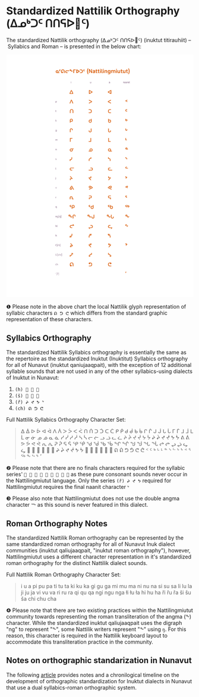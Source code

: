 # Standardized Nattilik Orthography (ᐃᓄᒃᑐᑦ ᑎᑎᕋᐅ𑪱ᑦ)
The standardized Nattilik orthography (ᐃᓄᒃᑐᑦ ᑎᑎᕋᐅ𑪱ᑦ) (inuktut titirauhiit) – Syllabics and Roman – is presented in the below chart:

![Nattilik orthography chart](/figures/Nattilik-Syllabics-Chart.png)

❶ Please note in the above chart the local Nattilik glyph representation of syllabic characters `ᕠ ᕤ ᕦ` which differs from the standard graphic representation of these characters.

## Syllabics Orthography
The standardized Nattilik Syllabics orthography is essentially the same as the repertoire as the standardized Inuktut (Inuktitut) Syllabics orthography for all of Nunavut (inuktut qaniujaaqpait), with the exception of 12 additional syllable sounds that are not used in any of the other syllabics-using dialects of Inuktut in Nunavut: 

1. `(h) 𑪰 𑪲 𑪴`
2. `(š) 𑪶 𑪸 𑪺`
3. `(ř) ᖨ ᖪ ᖬ ᖮ`
4. `(ch) ᕠ ᕤ ᕦ`

Full Nattilik Syllabics Orthography Character Set:
> ᐃ ᐄ ᐅ ᐆ ᐊ ᐋ ᐱ ᐲ ᐳ ᐴ ᐸ ᐹ ᑎ ᑏ ᑐ ᑑ ᑕ ᑖ ᑭ ᑮ ᑯ ᑰ ᑲ ᑳ ᒋ ᒌ ᒍ ᒎ ᒐ ᒑ ᒥ ᒦ ᒧ ᒨ ᒪ ᒫ ᓂ ᓃ ᓄ ᓅ ᓇ ᓈ ᓯ ᓰ ᓱ ᓲ ᓴ ᓵ ᓕ ᓖ ᓗ ᓘ ᓚ ᓛ ᔨ ᔩ ᔪ ᔫ ᔭ ᔮ ᖨ ᖩ ᖪ ᖫ ᖬ ᖭ ᕕ ᕖ ᕗ ᕘ ᕙ ᕚ ᕆ ᕇ ᕈ ᕉ ᕋ ᕌ ᕿ ᖀ ᖁ ᖂ ᖃ ᖄ ᖏ ᖐ ᖑ ᖒ ᖓ ᖔ ᖠ ᖡ ᖢ ᖣ ᖤ ᖥ 𑪰 𑪱 𑪲 𑪳 𑪴 𑪵 ᖨ ᖩ ᖪ ᖫ ᖬ ᖭ 𑪶 𑪷 𑪸 𑪹 𑪺 𑪻 ᕠ ᕢ ᕤ ᕥ ᕦ ᕧ ᑉ ᑦ ᒃ ᒡ ᒻ ᓐ ᔅ ᓪ ᔾ ᖮ ᕝ ᕐ ᖅ ᖕ ᖦ ᖮ ’

❷ Please note that there are no finals characters required for the syllabic series' `𑪰 𑪲 𑪴 𑪶 𑪸 𑪺 ᕠ ᕤ ᕦ` as these pure consonant sounds never occur in the Nattilingmiutut language. Only the series `(ř) ᖨ ᖪ ᖬ` required for Nattilingmiutut requires the final naanit character `ᖮ`

❸ Please also note that Nattilingmiutut does not use the double angma character `ᖖ` as this sound is never featured in this dialect.

## Roman Orthography Notes
The standardized Nattilik Roman orthography can be represented by the same standardized roman orthography for all of Nunavut Inuk dialect communities (inuktut qaliujaaqpait, "inuktut roman orthography"), however, Nattilingmiutut uses a different character representation in it's standardized roman orthography for the distinct Nattilik dialect sounds.

Full Nattilik Roman Orthography Character Set:
> i u a pi pu pa ti tu ta ki ku ka gi gu ga mi mu ma ni nu na si su sa li lu la ji ju ja vi vu va ri ru ra qi qu qa ngi ngu nga łi łu ła hi hu ha ři řu řa ši šu ša chi chu cha

❹ Please note that there are two existing practices within the Nattilingmiutut community towards representing the roman transliteration of the angma (ᖕ) character. While the standardized inuktut qaliujaaqpait uses the digraph "ng" to represent "ᖕ", some Nattilik writers represent "ᖕ" using `ŋ`. For this reason, this character is required in the Nattilik keyboard layout to accommodate this transliteration practice in the community. 

## Notes on orthographic standarization in Nunavut
The following [article](https://www.itk.ca/projects/inuktut-qaliujaaqpait/#:~:text=What%20is%20Inuktut%20Qaliujaaqpait%3F,of%20sounds%20across%20all%20dialects) provides notes and a chronilogical timeline on the development of orthographic standardization for Inuktut dialects in Nunavut that use a dual syllabics-roman orthographic system.